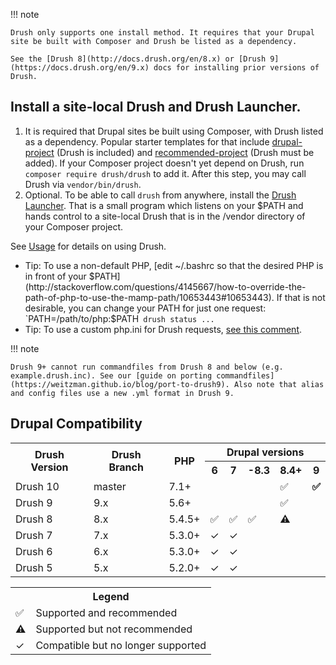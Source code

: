 !!! note

    Drush only supports one install method. It requires that your Drupal site be built with Composer and Drush be listed as a dependency. 
    
    See the [Drush 8](http://docs.drush.org/en/8.x) or [Drush 9](https://docs.drush.org/en/9.x) docs for installing prior versions of Drush.

Install a site-local Drush and Drush Launcher.
-----------------
1. It is required that Drupal sites be built using Composer, with Drush listed as a dependency. Popular starter templates for that include [drupal-project](https://github.com/drupal-composer/drupal-project) (Drush is included) and [recommended-project](https://www.drupal.org/docs/develop/using-composer/using-composer-to-install-drupal-and-manage-dependencies) (Drush must be added). If your Composer project doesn't yet depend on Drush, run `composer require drush/drush` to add it. After this step, you may call Drush via `vendor/bin/drush`.
1. Optional. To be able to call `drush` from anywhere, install the [Drush Launcher](https://github.com/drush-ops/drush-launcher). That is a small program which listens on your $PATH and hands control to a site-local Drush that is in the /vendor directory of your Composer project.

See [Usage](http://docs.drush.org/en/master/usage/) for details on using Drush.

- Tip: To use a non-default PHP, [edit ~/.bashrc so that the desired PHP is in front of your $PATH](http://stackoverflow.com/questions/4145667/how-to-override-the-path-of-php-to-use-the-mamp-path/10653443#10653443). If that is not desirable, you can change your PATH for just one request: `PATH=/path/to/php:$PATH` drush status ...`
- Tip: To use a custom php.ini for Drush requests, [see this comment](https://github.com/drush-ops/drush/issues/3294#issuecomment-370201342). 

!!! note

    Drush 9+ cannot run commandfiles from Drush 8 and below (e.g. example.drush.inc). See our [guide on porting commandfiles](https://weitzman.github.io/blog/port-to-drush9). Also note that alias and config files use a new .yml format in Drush 9.

Drupal Compatibility
-----------------
<table>
  <tr>
    <th rowspan="2"> Drush Version </th> 
    <th rowspan="2"> Drush Branch </th>
    <th rowspan="2"> PHP </th>
    <th colspan="5"> Drupal versions </th>
  </tr>
    <th>6</th> <th>7</th> <th>-8.3</th> <th>8.4+</th> <th>9</th>
  </tr>
  <tr>
    <td> Drush 10 </td>
    <td> master </td>
    <td> 7.1+ </td>
    <td></td> <td></td> <td></td> <td>✅</td> <td><b>✅</b></td>
  </tr>
  <tr>
    <td> Drush 9 </td>
    <td> 9.x </td>
    <td> 5.6+ </td>
    <td></td> <td></td> <td></td> <td>✅</td> <td></td>
  </tr>
  <tr>
    <td> Drush 8 </td>
    <td> 8.x </td>
    <td> 5.4.5+ </td>
    <td>✅</td> <td>✅</td> <td>✅</td> <td><b>⚠️</b></td> <td></td>
  </tr>
  <tr>
    <td> Drush 7 </td>
    <td> 7.x </td>
    <td> 5.3.0+ </td>
    <td>✓</td> <td>✓</td> <td></td> <td></td> <td></td>
  </tr>
  <tr>
    <td> Drush 6 </td>
    <td> 6.x </td>
    <td> 5.3.0+ </td>
    <td>✓</td> <td>✓</td> <td></td> <td></td> <td></td>
  </tr>
  <tr>
    <td> Drush 5 </td>
    <td> 5.x </td>
    <td> 5.2.0+ </td>
    <td>✓</td> <td>✓</td> <td></td> <td></td> <td></td>
  </tr>
</table>

<table>
    <tr>
        <th colspan="2">Legend</th>
    </tr>
    <tr>
        <td>✅</td> <td>Supported and recommended</td>
    </tr>
    <tr>
        <td><b>⚠️</b></td> <td>Supported but not recommended</td>
    </tr>
    <tr>
        <td>✓</td> <td>Compatible but no longer supported</td>
    </tr>
</table>
